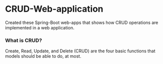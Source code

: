 # CRUD-Web-application
Created these Spring-Boot web-apps that shows how CRUD operations are implemented in a web application.

### What is CRUD?
Create, Read, Update, and Delete (CRUD) are the four basic functions that models should be able to do, at most.

